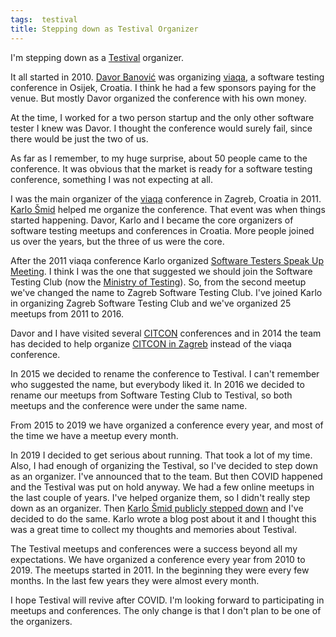 ```yaml
---
tags:  testival
title: Stepping down as Testival Organizer
---
```

I'm stepping down as a [Testival](tags/testival) organizer.

It all started in 2010. [Davor Banović](https://www.davorbanovic.com/) was organizing [viaqa](viaqa-2010), a software testing conference in Osijek, Croatia. I think he had a few sponsors paying for the venue. But mostly Davor organized the conference with his own money.

At the time, I worked for a two person startup and the only other software tester I knew was Davor. I thought the conference would surely fail, since there would be just the two of us.

As far as I remember, to my huge surprise, about 50 people came to the conference. It was obvious that the market is ready for a software testing conference, something I was not expecting at all.

I was the main organizer of the [viaqa](viaqa-2011) conference in Zagreb, Croatia in 2011. [Karlo Šmid](https://karlosmid.com/) helped me organize the conference. That event was when things started happening. Davor, Karlo and I became the core organizers of software testing meetups and conferences in Croatia. More people joined us over the years, but the three of us were the core.

After the 2011 viaqa conference Karlo organized [Software Testers Speak Up Meeting](zagreb-stc-1). I think I was the one that suggested we should join the Software Testing Club (now the [Ministry of Testing](https://www.ministryoftesting.com/)). So, from the second meetup we've changed the name to Zagreb Software Testing Club. I've joined Karlo in organizing Zagreb Software Testing Club and we've organized 25 meetups from 2011 to 2016.

Davor and I have visited several [CITCON](http://citconf.com/) conferences and in 2014 the team has decided to help organize [CITCON in Zagreb](citcon-2014) instead of the viaqa conference.

In 2015 we decided to rename the conference to Testival. I can't remember who suggested the name, but everybody liked it. In 2016 we decided to rename our meetups from Software Testing Club to Testival, so both meetups and the conference were under the same name.

From 2015 to 2019 we have organized a conference every year, and most of the time we have a meetup every month.

In 2019 I decided to get serious about running. That took a lot of my time. Also, I had enough of organizing the Testival, so I've decided to step down as an organizer. I've announced that to the team. But then COVID happened and the Testival was put on hold anyway. We had a few online meetups in the last couple of years. I've helped organize them, so I didn't really step down as an organizer. Then [Karlo Šmid publicly stepped down](https://blog.tentamen.eu/testival-community-ending-scene/) and I've decided to do the same. Karlo wrote a blog post about it and I thought this was a great time to collect my thoughts and memories about Testival.

The Testival meetups and conferences were a success beyond all my expectations. We have organized a conference every year from 2010 to 2019. The meetups started in 2011. In the beginning they were every few months. In the last few years they were almost every month.

I hope Testival will revive after COVID. I'm looking forward to participating in meetups and conferences. The only change is that I don't plan to be one of the organizers.
